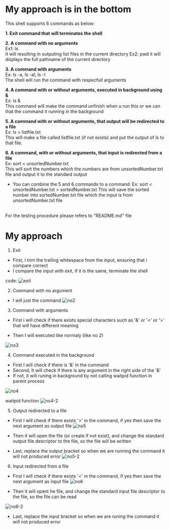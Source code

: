 
# My approach is in the bottom

This shell supports 6 commands as below: 

**1. Exit command that will terminates the shell**

**2. A command with no arguments**\
Ex1: ls
\
It will resulting in outputing list files in the current directory 
Ex2: pwd
it will displays the full pathname of the current directory

**3. A command with arguments**\
Ex: ls -a, ls -al, ls -l 
\
The shell will run the command with respecfull arguments

**4. A command with or without arguments, executed in background using &**\
Ex: ls &
\
This command will make the command unfinish when u run this or we can that the command it running in the background

**5. A command with or without arguments, that output will be redirected to a file**\
Ex: ls > listfile.txt
\
This will make a file called listfile.txt (if not exists) and put the output of ls to that file. 

**6. A command, with or without arguments, that input is redirected from a file**\
Ex: sort < unsortedNumber.txt
\
This will sort the numbers which the numbers are from unsortedNumber.txt file and output it to the standard output

- You can combine the 5 and 6 commands to a command: 
Ex: sort < unsortedNumber.txt > sortedNumber.txt
This will save the sorted number into sortedNumber.txt file which the input is from unsortedNumber.txt file

\
For the testing procedure please refers to "README.md" file



# My approach

1. Exit

- First, I trim the trailing whitespace from the input, ensuring that i compare correct
- I compare the input with exit, if it is the same, terminate the shell

code: 
![exit](image-1.png)


2. Command with no argument

- I will just the command
![no2](image-2.png)


3. Command with arguments

- First i will check if there exists special characters such as '&' or '<' or '>' that will have different meaning

- Then I will executed like normaly (like no 2)

![no3](image-3.png)


4. Command executed in the background 

- First I will check if there is '&' in the command
- Second, It will check if there is any argument in the right side of the '&' 
- If not, it will runing in background by not calling waitpid function in parent process 


![no4](image-4.png)

waitpid function
![no4-2](image-5.png)

5. Output redirected to a file

- First I will check if there exists '>' in the command, if yes then save the next argument as output file
![no5](image-6.png)

- Then it will open the file (or create if not exist), and change the standard output file descriptor to the file, so the file will be written
- Last, replace the output bracket so when we are running the command it will not produced error
![no5-2](image-7.png)

6. Input redirected from a file

- First I will check if there exists '<' in the command, if yes then save the next argument as input file
![no6](image-8.png)

- Then it will opent he file, and change the standard input file descriptor to the file, so the file can be read

![no6-2](image-9.png)

- Last, replace the input bracket so when we are runing the command it will not produced error

